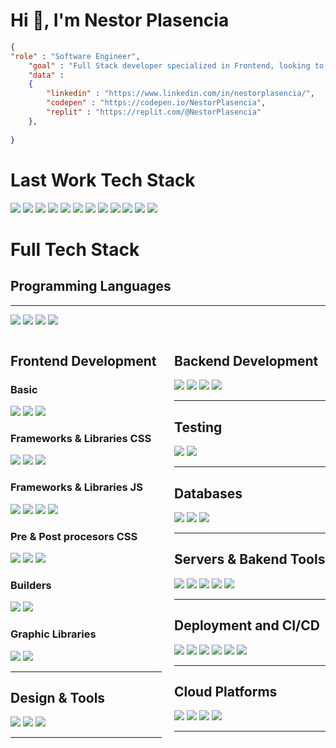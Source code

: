 # Hi 👋, I'm Nestor Plasencia

```json
{
"role" : "Software Engineer",
    "goal" : "Full Stack developer specialized in Frontend, looking to take my code to the next level.",
    "data" :
    {
        "linkedin" : "https://www.linkedin.com/in/nestorplasencia/",
        "codepen" : "https://codepen.io/NestorPlasencia",
        "replit" : "https://replit.com/@NestorPlasencia"
    },
    
}
```

# Last Work Tech Stack
<p>
<img src="https://img.shields.io/badge/JavaScript-f7df1e?style=for-the-badge&logo=javascript&logoColor=black">
<img src="https://img.shields.io/badge/Python-3776AB?style=for-the-badge&logo=python&logoColor=white">
<img src="https://img.shields.io/badge/Tailwind%20CSS-40A2AB?style=for-the-badge&logo=Tailwind%20CSS&logoColor=white">
<img src="https://img.shields.io/badge/PostCSS-DD3A0A?style=for-the-badge&logo=PostCSS&logoColor=white">
<img src="https://img.shields.io/badge/django-092E20?style=for-the-badge&logo=django&logoColor=white">
<img src="https://img.shields.io/badge/MySQL-005C84?style=for-the-badge&logo=mysql&logoColor=white">
<img src="https://img.shields.io/badge/NGINX-009639?style=for-the-badge&logo=NGINX&logoColor=white">
<img src="https://img.shields.io/badge/redis-DC382D?style=for-the-badge&logo=redis&logoColor=white">
<img src="https://img.shields.io/badge/GitHub-100000?style=for-the-badge&logo=github&logoColor=white">
<img src="https://img.shields.io/badge/Google%20Cloud-4285F4?style=for-the-badge&logo=Google%20Cloud&logoColor=white">
<img src="https://img.shields.io/badge/Figma-F24E1E?style=for-the-badge&logo=Figma&logoColor=white">
<img src="https://img.shields.io/badge/Notion-000000?style=for-the-badge&logo=notion&logoColor=white">
</p>


# Full Tech Stack

## Programming Languages
<hr>
<p>
    <img src="https://img.shields.io/badge/JavaScript-f7df1e?style=for-the-badge&logo=javascript&logoColor=black">
    <img src="https://img.shields.io/badge/Python-3776AB?style=for-the-badge&logo=python&logoColor=white">
    <img src="https://img.shields.io/badge/JAVA-007396?style=flat&logo=java&logoColor=white">
    <img src="https://img.shields.io/badge/C++-00599C?style=flat&logo=c%2B%2B&logoColor=white">
</p>

<section style="display:flex;">
  <section style="width:49%; margin-right:20px;">

## Frontend Development

### Basic

<p>
    <img src="https://img.shields.io/badge/HTML5-E34F26?style=for-the-badge&logo=html5&logoColor=white">
    <img src="https://img.shields.io/badge/CSS3-1572B6?style=for-the-badge&logo=css3&logoColor=white">
    <img
        src="https://img.shields.io/badge/JavaScript-f7df1e?style=for-the-badge&logo=javascript&logoColor=black">
</p>

### Frameworks & Libraries CSS

<p>
    <img
        src="https://img.shields.io/badge/Tailwind%20CSS-40A2AB?style=for-the-badge&logo=Tailwind%20CSS&logoColor=white">
    <img src="https://img.shields.io/badge/Boostrap-7952B3?style=for-the-badge&logo=Bootstrap&logoColor=white">
    <img src="https://img.shields.io/badge/BULMA-00D1B2?style=flat&logo=Bulma&logoColor=white">
</p>

### Frameworks & Libraries JS

<p>
    <img src="https://img.shields.io/badge/React-20232A?style=for-the-badge&logo=react&logoColor=61DAFB">
    <img src="https://img.shields.io/badge/Vue-33475B?style=for-the-badge&logo=Vue.js&logoColor=61DAFB">
    <img src="https://img.shields.io/badge/jquery-0769AD?style=for-the-badge&logo=jquery&logoColor=white">
    <img src="https://img.shields.io/badge/ANGULAR-DD0031?style=flat&logo=angular&logoColor=white">
</p>

### Pre & Post procesors CSS

<p>
    <img src="https://img.shields.io/badge/sass-CC6699?style=for-the-badge&logo=sass&logoColor=white">
    <img src="https://img.shields.io/badge/PostCSS-DD3A0A?style=for-the-badge&logo=PostCSS&logoColor=white">
    <img src="https://img.shields.io/badge/LESS-1D365D?style=flate&logo=less&logoColor=white">
</p>

### Builders

<p>
    <img src="https://img.shields.io/badge/Webpack-1B74BA?style=for-the-badge&logo=Webpack&logoColor=8DD6F9">
    <img src="https://img.shields.io/badge/gulp-CF4647?style=for-the-badge&logo=gulp&logoColor=white">
</p>

### Graphic Libraries

<p>
    <img src="https://img.shields.io/badge/D3-F9A03C?style=for-the-badge&logo=D3.js&logoColor=black">
    <img src="https://img.shields.io/badge/Chart.js-CF4647?style=flat&logo=Chart.js&logoColor=white">
</p>

<hr>

## Design & Tools

<p>
    <img src="https://img.shields.io/badge/Figma-F24E1E?style=for-the-badge&logo=Figma&logoColor=white">
    <img src="https://img.shields.io/badge/Notion-000000?style=for-the-badge&logo=notion&logoColor=white">
    <img
        src="https://img.shields.io/badge/Adobe%20Illustrator-FF9A00?style=flat&logo=Adobe%20Illustrator&logoColor=white">
</p>
<hr>


  </section>
  <section style="width:49%;">

## Backend Development
<p>
    <img src="https://img.shields.io/badge/Node.js-339933?style=for-the-badge&logo=nodedotjs&logoColor=white">
    <img src="https://img.shields.io/badge/Express.js-000000?style=for-the-badge&logo=express&logoColor=white">
    <img src="https://img.shields.io/badge/django-092E20?style=for-the-badge&logo=django&logoColor=white">
    <img src="https://img.shields.io/badge/SPRING%20BOOT-6DB33F?style=flate&logo=Spring%20Boot&logoColor=white">
</p>
<hr>

## Testing
<p>
    <img src="https://img.shields.io/badge/chai-white?style=for-the-badge&logo=chai&logoColor=A30701">
    <img src="https://img.shields.io/badge/selenium-43B02A?style=for-the-badge&logo=selenium&logoColor=white">
</p>
<hr>

## Databases
<p>
    <img src="https://img.shields.io/badge/MongoDB-white?style=for-the-badge&logo=mongodb&logoColor=4EA94B">
    <img src="https://img.shields.io/badge/MySQL-005C84?style=for-the-badge&logo=mysql&logoColor=white">
    <img
        src="https://img.shields.io/badge/PostgreSQL-4169E1?style=for-the-badge&logo=PostgreSQL&logoColor=white">
</p>
<hr>

## Servers & Bakend Tools

</p>
<img src="https://img.shields.io/badge/Postman-FF6C37?style=for-the-badge&logo=Postman&logoColor=white">
<img src="https://img.shields.io/badge/NGINX-009639?style=for-the-badge&logo=NGINX&logoColor=white">
<img src="https://img.shields.io/badge/redis-DC382D?style=for-the-badge&logo=redis&logoColor=white">
<img src="https://img.shields.io/badge/RabbitMQ-FF6600?style=flat&logo=RabbitMQ&logoColor=white">
<img src="https://img.shields.io/badge/SENTRY-362D59?style=flat&logo=SENTRY&logoColor=white">
</p>
<hr>

## Deployment and CI/CD
<p>
    <img src="https://img.shields.io/badge/Git-F05032?style=for-the-badge&logo=git&logoColor=white">
    <img src="https://img.shields.io/badge/GitHub-100000?style=for-the-badge&logo=github&logoColor=white">
    <img src="https://img.shields.io/badge/Linux-FCC624?style=for-the-badge&logo=linux&logoColor=black">
    <img src="https://img.shields.io/badge/Docker-2496ED?style=for-the-badge&logo=Docker&logoColor=white">
    <img src="https://img.shields.io/badge/KUBERNETES-326CE5?style=flat&logo=KUBERNETES&logoColor=white">
    <img src="https://img.shields.io/badge/JENKINS-D24939?style=flat&logo=JENKINS&logoColor=white">
</p>
<hr>


## Cloud Platforms

<p>
    <img
        src="https://img.shields.io/badge/Google%20Cloud-4285F4?style=for-the-badge&logo=Google%20Cloud&logoColor=white">
    <img src="https://img.shields.io/badge/Heroku-430098?style=for-the-badge&logo=heroku&logoColor=white">
    <img src="https://img.shields.io/badge/firebase-FFCA28?style=for-the-badge&logo=firebase&logoColor=black">
    <img src="https://img.shields.io/badge/AZURE-0078D4?style=flate&logo=Microsoft%20Azure&logoColor=white">
</p>
<hr>


  </section>
</section>
